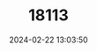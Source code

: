 ---
title: "18113"
category: "Praomys hartwigi"
draft: false
date: 2024-02-22 13:03:50
languages:
  English: ["Hartwig's Praomys", "Hartwig's Soft-furred Mouse"]
---